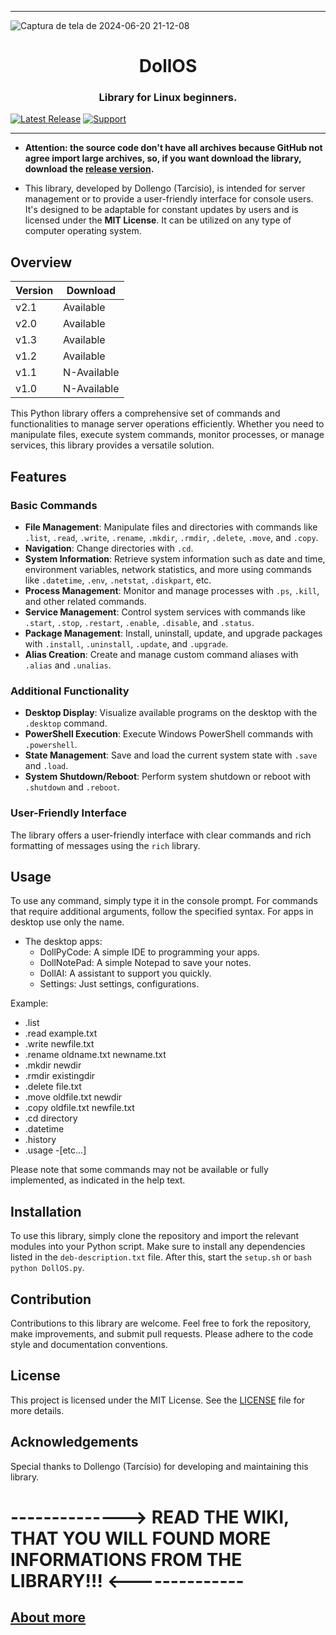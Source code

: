 ***

![Captura de tela de 2024-06-20 21-12-08](https://github.com/Dollengo/DollOSlib/assets/131563888/6225c3fc-7578-459f-96ef-212ad281bc39)

<h1 align="center">DollOS</h1>
<h3 align="center">Library for Linux beginners.</h3>

[![Latest Release](https://img.shields.io/badge/RELEASE-v2.1-green)][Download]
[![Support](https://img.shields.io/badge/Patreon-Support_Me-orange.svg?logo=Patreon)][Patreon]

***

- **Attention: the source code don't have all archives because GitHub not agree import large archives, so, if you want download the library, download the [release version](https://github.com/Dollengo/DollOSlib/releases/tag/DollOS).**

- This library, developed by Dollengo (Tarcísio), is intended for server management or to provide a user-friendly interface for console users. It's designed to be adaptable for constant updates by users and is licensed under the **MIT License**. It can be utilized on any type of computer operating system.

## Overview


| Version |  Download  |
|---------|-------------|
|  v2.1   |  Available   |
|  v2.0   |  Available   |
|  v1.3   |  Available   |
|  v1.2   |  Available   |
|  v1.1   |  N-Available |
|  v1.0   |  N-Available |


This Python library offers a comprehensive set of commands and functionalities to manage server operations efficiently. Whether you need to manipulate files, execute system commands, monitor processes, or manage services, this library provides a versatile solution.

## Features

### Basic Commands

- **File Management**: Manipulate files and directories with commands like `.list`, `.read`, `.write`, `.rename`, `.mkdir`, `.rmdir`, `.delete`, `.move`, and `.copy`.
- **Navigation**: Change directories with `.cd`.
- **System Information**: Retrieve system information such as date and time, environment variables, network statistics, and more using commands like `.datetime`, `.env`, `.netstat`, `.diskpart`, etc.
- **Process Management**: Monitor and manage processes with `.ps`, `.kill`, and other related commands.
- **Service Management**: Control system services with commands like `.start`, `.stop`, `.restart`, `.enable`, `.disable`, and `.status`.
- **Package Management**: Install, uninstall, update, and upgrade packages with `.install`, `.uninstall`, `.update`, and `.upgrade`.
- **Alias Creation**: Create and manage custom command aliases with `.alias` and `.unalias`.

### Additional Functionality

- **Desktop Display**: Visualize available programs on the desktop with the `.desktop` command.
- **PowerShell Execution**: Execute Windows PowerShell commands with `.powershell`.
- **State Management**: Save and load the current system state with `.save` and `.load`.
- **System Shutdown/Reboot**: Perform system shutdown or reboot with `.shutdown` and `.reboot`.

### User-Friendly Interface

The library offers a user-friendly interface with clear commands and rich formatting of messages using the `rich` library.

## Usage

To use any command, simply type it in the console prompt. For commands that require additional arguments, follow the specified syntax.
For apps in desktop use only the name.
- The desktop apps:
    - DollPyCode: A simple IDE to programming your apps.
    - DollNotePad: A simple Notepad to save your notes.
    - DollAI: A assistant to support you quickly.
    - Settings: Just settings, configurations.

Example:
- .list
- .read example.txt
- .write newfile.txt
- .rename oldname.txt newname.txt
- .mkdir newdir
- .rmdir existingdir
- .delete file.txt
- .move oldfile.txt newdir
- .copy oldfile.txt newfile.txt
- .cd directory
- .datetime
- .history
- .usage
-[etc...]

Please note that some commands may not be available or fully implemented, as indicated in the help text.

## Installation

To use this library, simply clone the repository and import the relevant modules into your Python script. Make sure to install any dependencies listed in the `deb-description.txt` file. After this, start the `setup.sh` or ```bash  python DollOS.py```.

## Contribution

Contributions to this library are welcome. Feel free to fork the repository, make improvements, and submit pull requests. Please adhere to the code style and documentation conventions.

## License

This project is licensed under the MIT License. See the [LICENSE](./LICENSE) file for more details.

## Acknowledgements

Special thanks to Dollengo (Tarcísio) for developing and maintaining this library.

# --------------> READ THE WIKI, THAT YOU WILL FOUND MORE INFORMATIONS FROM THE LIBRARY!!! <--------------
## [**About more**](https://github.com/Dollengo/DollOSlib/wiki)

[Download]: (https://github.com/Dollengo/DollOSlib/releases/tag/DollOS)
[Patreon]: (https://www.patreon.com/collection/608791)
